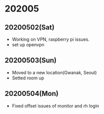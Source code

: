 # 202005

## 20200502(Sat)

- Working on VPN, raspberry pi issues.
- set up openvpn

## 20200503(Sun)

- Moved to a new location(Gwanak, Seoul)
- Setted room up

## 20200504(Mon)

- Fixed offset issues of monitor and rh login

